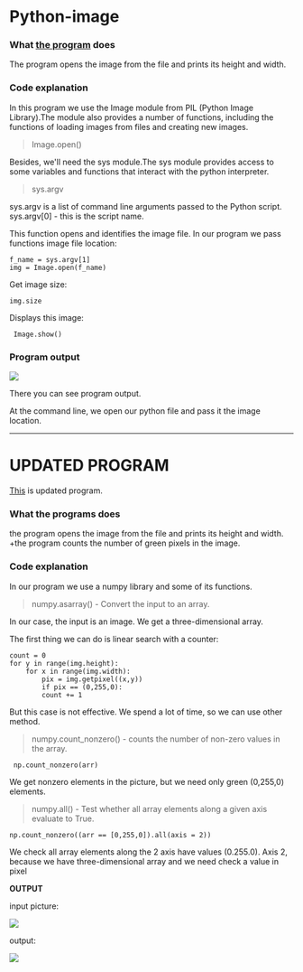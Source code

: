 # Python-image
### What [the program](https://github.com/chichikow/Python-image/blob/master/c_line.py) does
The program opens the image from the file and prints its height and width.
### Сode explanation
In this program we use the Image module from PIL (Python Image Library).The module also provides a number of functions, including the functions of loading images from files and creating new images.
>Image.open()

Besides, we'll need the sys module.The sys module provides access to some variables and functions that interact with the python interpreter.
>sys.argv

sys.argv is a list of command line arguments passed to the Python script. sys.argv[0] - this is the script name.

This function opens and identifies the image file. In our program we pass functions 
image file location:
          
    f_name = sys.argv[1] 
    img = Image.open(f_name)

 Get image size:
 
    img.size 
 
Displays this image:
 
     Image.show()
    

### Program output 

![](https://github.com/chichikow/Python-image/blob/master/output_program.PNG) 

There you can see program output.

At the command line, we open our python file and pass it the image location.

----------------------------------------------------------------------------------------------------------------------------------------
# UPDATED PROGRAM

[This](https://github.com/chichikow/Python-image/blob/master/upgrate.py) is updated program.

### What the programs does

the program opens the image from the file and prints its height and width. +the program counts the number of green pixels in the image.

### Code explanation

In our program we use a numpy library and some of its functions.

> numpy.asarray() - Convert the input to an array.

In our case, the input is an image. We get a three-dimensional array.

The first thing we can do is linear search with a counter:

    count = 0
    for y in range(img.height):
        for x in range(img.width):
            pix = img.getpixel((x,y))
            if pix == (0,255,0):
            count += 1
            
But this case is not effective. We spend a lot of time, so we can use other method.

> numpy.count_nonzero() - counts the number of non-zero values in the array.

     np.count_nonzero(arr)

We get nonzero elements in the picture, but we need only green (0,255,0) elements.

> numpy.all() - Test whether all array elements along a given axis evaluate to True.

    np.count_nonzero((arr == [0,255,0]).all(axis = 2))

We check all array elements along the 2 axis have values (0.255.0). 
Axis 2, because we have three-dimensional array and we need check a value in pixel 

**OUTPUT**

input picture: 

![](https://github.com/chichikow/Python-image/blob/master/picture1.png)

output:

![](https://github.com/chichikow/Python-image/blob/master/output.PNG)










